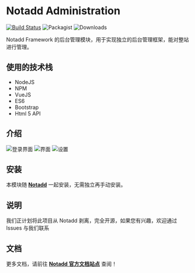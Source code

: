 # Notadd Administration

[![Build Status](https://img.shields.io/travis/notadd/administration/master.svg?style=flat-square)](https://travis-ci.org/notadd/administration)
![Packagist](https://img.shields.io/packagist/v/notadd/administration.svg?style=flat-square)
![Downloads](https://img.shields.io/packagist/dt/notadd/administration.svg?style=flat-square)

Notadd Framework 的后台管理模块，用于实现独立的后台管理框架，能对整站进行管理。

## 使用的技术栈

* NodeJS
* NPM
* VueJS
* ES6
* Bootstrap
* Html 5 API

## 介绍

![登录界面](http://ww2.sinaimg.cn/large/0060lm7Tly1fl3lv2l8s8j31hd0r4my1.jpg)
![界面](http://wx2.sinaimg.cn/large/006fVPCvly1fl3lz0mhvgj31hd0r1wfk.jpg)
![设置](https://ww1.sinaimg.cn/large/0060lm7Tly1fl3lwfw9fhj31400jsana.jpg)


## 安装

本模块随 **[Notadd](https://github.com/notadd/notadd)** 一起安装，无需独立再手动安装。

## 说明

我们正计划将此项目从 Notadd 剥离，完全开源，如果您有兴趣，欢迎通过 Issues 与我们联系

## 文档

更多文档，请前往 **[Notadd 官方文档站点](https://docs.notadd.com/develops/#模块)** 查阅！
